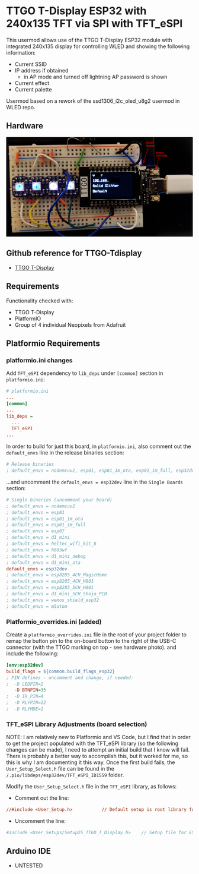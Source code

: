 # TTGO T-Display ESP32 with 240x135 TFT via SPI with TFT_eSPI
This usermod allows use of the TTGO T-Display ESP32 module with integrated 240x135 display
for controlling WLED and showing the following information: 
- Current SSID
- IP address if obtained
  * in AP mode and turned off lightning AP password is shown
- Current effect
- Current palette

Usermod based on a rework of the ssd1306_i2c_oled_u8g2 usermod in WLED repo.

## Hardware
![Hardware](assets/ttgo_hardware1.png)

## Github reference for TTGO-Tdisplay

* [TTGO T-Display](https://github.com/Xinyuan-LilyGO/TTGO-T-Display)

## Requirements
Functionality checked with:
- TTGO T-Display
- PlatformIO
- Group of 4 individual Neopixels from Adafruit

## Platformio Requirements
### platformio.ini changes
Add `TFT_eSPI` dependency to `lib_deps` under `[common]` section in `platformio.ini`:
```ini
# platformio.ini
...
[common]
...
lib_deps =
  ...
  TFT_eSPI
...
```
In order to build for just this board, in `platformio.ini`, also comment out the `default_envs` line in the release binaries section:
```ini
# Release binaries
; default_envs = nodemcuv2, esp01, esp01_1m_ota, esp01_1m_full, esp32dev, custom_WS2801, custom_APA102, custom_LEDPIN_16, custom_LEDPIN_4, custom32_LEDPIN_16 
```
...and uncomment the `default_envs = esp32dev` line in the `Single Boards` section:
```ini
# Single binaries (uncomment your board)
; default_envs = nodemcuv2
; default_envs = esp01
; default_envs = esp01_1m_ota
; default_envs = esp01_1m_full
; default_envs = esp07
; default_envs = d1_mini
; default_envs = heltec_wifi_kit_8
; default_envs = h803wf
; default_envs = d1_mini_debug
; default_envs = d1_mini_ota
default_envs = esp32dev
; default_envs = esp8285_4CH_MagicHome
; default_envs = esp8285_4CH_H801
; default_envs = esp8285_5CH_H801
; default_envs = d1_mini_5CH_Shojo_PCB
; default_envs = wemos_shield_esp32
; default_envs = m5atom
```

### Platformio_overrides.ini (added)
Create a `platformio_overrides.ini` file in the root of your project folder to remap the button pin to the on-board
button to the right of the USB-C connector (with the TTGO marking on top - see hardware photo).  and include the following:
```ini
[env:esp32dev]
build_flags = ${common.build_flags_esp32} 
; PIN defines - uncomment and change, if needed:
;  -D LEDPIN=2
   -D BTNPIN=35
;  -D IR_PIN=4
;  -D RLYPIN=12
;  -D RLYMDE=1
```
### TFT_eSPI Library Adjustments (board selection)
NOTE:  I am relatively new to Platformio and VS Code, but I find that in order to get the project populated with the TFT_eSPI library (so the following changes can be made), I need to attempt an initial build that I know will fail.  There is probably a better way to accomplish this, but it worked for me, so this is why I am documenting it this way.  Once the first build fails, the `User_Setup_Select.h` file can be found in the `/.pio/libdeps/esp32dev/TFT_eSPI_ID1559` folder.

Modify the  `User_Setup_Select.h` file in the `TFT_eSPI` library, as follows:
- Comment out the line:
```ini
//#include <User_Setup.h>           // Default setup is root library folder
```
- Uncomment the line:
```ini
#include <User_Setups/Setup25_TTGO_T_Display.h>    // Setup file for ESP32 and TTGO T-Display ST7789V SPI bus TFT
```

## Arduino IDE
- UNTESTED